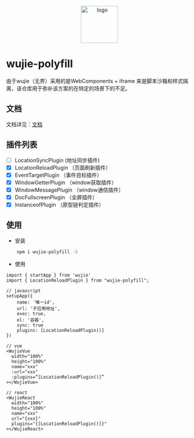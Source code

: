 <p align="center">
  <a href="https://wujie-micro.github.io/doc/" target="_blank">
    <img src="https://vfiles.gtimg.cn/wuji_dashboard/xy/test_wuji_damy/phFSuhUC.png" width="100" height="100" alt="logo">
  </a>
</p>


# wujie-polyfill
由于wujie（无界）采用的是WebComponents + iframe 来是脚本沙箱和样式隔离，该仓库用于弥补该方案的在特定的场景下的不足。

## 文档
文档详见：[文档](https://wujie-polyfill.github.io/doc/)

## 插件列表
- [ ] LocationSyncPlugin (地址同步插件)
- [x] LocationReloadPlugin （页面刷新插件）
- [x] EventTargetPlugin （事件目标插件）
- [x] WindowGetterPlugin （window获取插件）
- [x] WindowMessagePlugin （window通信插件）
- [x] DocFullscreenPlugin （全屏插件）
- [x] InstanceofPlugin （原型链判定插件）

## 使用

- 安装
```bash
    npm i wujie-polyfill -S
```
- 使用
```tsx
import { startApp } from 'wujie'
import { LocationReloadPlugin } from "wujie-polyfill";

// javascript
setupApp({
    name: '唯一id',
    url: '子应用地址',
    exec: true,
    el: '容器',
    sync: true
    plugins: [LocationReloadPlugin()]
})

// vue
<WujieVue
  width="100%"
  height="100%"
  name="xxx"
  :url="xxx"
  :plugins=“[LocationReloadPlugin()]”
></WujieVue>

// react
<WujieReact
  width="100%"
  height="100%"
  name="xxx"
  url="{xxx}"
  plugins="{[LocationReloadPlugin()]}"
></WujieReact>

```